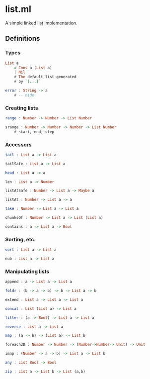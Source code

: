 # list.ml

A simple linked list implementation.


## Definitions

### Types
```haskell
List a
	= Cons a (List a)
	| Nil
	# The default list generated
	# by `[...]`

```
```haskell
error : String -> a
	# -- hide

```
### Creating lists
```haskell
range : Number -> Number -> List Number
```
```haskell
srange : Number -> Number -> Number -> List Number
	# start, end, step

```
### Accessors
```haskell
tail : List a -> List a
```
```haskell
tailSafe : List a -> List a
```
```haskell
head : List a -> a
```
```haskell
len : List a -> Number
```
```haskell
listAtSafe : Number -> List a -> Maybe a
```
```haskell
listAt : Number -> List a -> a
```
```haskell
take : Number -> List a -> List a
```
```haskell
chunksOf : Number -> List a -> List (List a)
```
```haskell
contains : a -> List a -> Bool
```
### Sorting, etc.
```haskell
sort : List a -> List a
```
```haskell
nub : List a -> List a
```
### Manipulating lists
```haskell
append : a -> List a -> List a
```
```haskell
foldr : (b -> a -> b) -> b -> List a -> b
```
```haskell
extend : List a -> List a -> List a
```
```haskell
concat : List (List a) -> List a
```
```haskell
filter : (a -> Bool) -> List a -> List a
```
```haskell
reverse : List a -> List a
```
```haskell
map : (a -> b) -> (List a) -> List b
```
```haskell
foreach2D : Number -> Number -> (Number->Number-> Unit) -> Unit
```
```haskell
imap : (Number -> a -> b) -> List a -> List b
```
```haskell
any : List Bool -> Bool
```
```haskell
zip : List a -> List b -> List (a,b)
```
